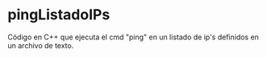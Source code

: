 # pingListadoIPs
Código en C++ que ejecuta el cmd "ping" en un listado de ip's definidos en un archivo de texto.
